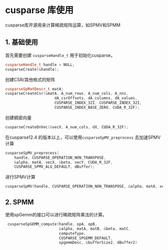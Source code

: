 # cusparse 库使用

cusparse库开源用来计算稀疏矩阵运算，如SPMV和SPMM

## 1. 基础使用

首先需要创建 `cusparseHandle_t` 用于初始化cusparse。

```cpp
cusparseHandle_t handle = NULL;
cusparseCreate(&handle);
```

创建CSR/其他格式的矩阵

```cpp
cusparseSpMatDescr_t matA;
cusparseCreateCsr(&matA, A_num_rows, A_num_cols, A_nnz,
                      dA_csrOffsets, dA_columns, dA_values,
                      CUSPARSE_INDEX_32I, CUSPARSE_INDEX_32I,
                      CUSPARSE_INDEX_BASE_ZERO, CUDA_R_32F);
```

创建稠密向量

```cpp
cusparseCreateDnVec(&vecX, A_num_cols, dX, CUDA_R_32F);
```

在cusparse12.4 的版本以上，可以使用`cusparseSpMV_preprocess` 去加速SPMV计算

```cpp
cusparseSpMV_preprocess(
    handle, CUSPARSE_OPERATION_NON_TRANSPOSE,
    &alpha, matA, vecX, &beta, vecY, CUDA_R_32F,
    CUSPARSE_SPMV_ALG_DEFAULT, dBuffer);
```

进行SPMV计算

```cpp
cusparseSpMV(handle, CUSPARSE_OPERATION_NON_TRANSPOSE, &alpha, matA, vecX, &beta, vecY, CUDA_R_32F, CUSPARSE_SPMV_ALG_DEFAULT, dBuffer);
```

## 2. SPMM

使用spGemm的接口可以进行稀疏矩阵乘法的计算。

```cpp
 cusparseSpGEMM_compute(handle, opA, opB,
                        &alpha, matA, matB, &beta, matC,
                        computeType,
                        CUSPARSE_SPGEMM_DEFAULT,
                        spgemmDesc, &bufferSize2, dBuffer2)
```